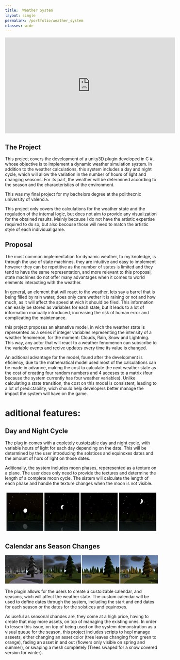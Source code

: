 ```yaml
---
title:  Weather System
layout: single
permalink: /portfolio/weather_system
classes: wide
---
```


<iframe width="560" height="315" src="https://www.youtube.com/embed/06J-OFtbp_U" frameborder="0" allow="accelerometer; autoplay; clipboard-write; encrypted-media; gyroscope; picture-in-picture" allowfullscreen></iframe>  
  
  
## The Project
This project covers the development of a unity3D plugin developed in C #, whose objective is to implement a dynamic weather simulation system. In addition to the weather calculations, this system includes a day and night cycle, which will allow the variation in the number of hours of light and changing seasons. For its part, the weather will be determined according to the season and the characteristics of the environment.

This was my final project for my bachelors degree at the polithecnic university of valencia. 

This project only covers the calculations for the weather state and the regulation of the internal logic, but does not aim to provide any visualization for the obtained results. Mainly because I do not have the artistic expertise required to do so, but also becouse those will need to match the artistic style of each individual game.
 
## Proposal ##
The most common implementation for dynamic weather, to my knoledge, is through the use of state machines. they are intuitive and easy to implement however they can be repetitive as the number of states is limited and they tend to have the same representation, and more relevant to this proposal, state machines do not offer many advantages when it comes to world elements interacting with the weather. 

In general, an element that will react to the weather, lets say a barrel that is being filled by rain water, does only care wether it is raining or not and how much, as it will affect the speed at wich it should be filed. This information can easily be stored as variables for each state, but it leads to a lot of information manually introduced, increasing the risk of human error and complicating the maintenance. 

this project proposes an altenative model, in wich the weather state is represented as a series if integer variables representing the intensity of a weather fenomenon, for the moment: Clouds, Rain, Snow and Lightning. This way, any actor that will react to a weather fenomenon can subscribe to the variable events and recive updates every time its value is changed. 

An aditional advantage for the model, found after the development is eficiency, due to the mathematical model used most of the calculations can be made in advance, making the cost to calculate the next weather state as the cost of creating four random numbers and 4 acceses to a matrix (four because the system currently has four weather variables). Unlike calculating a state transition, the cost on this model is consistent, leading to a lot of predictability, wich should help developers better manage the impact the system will have on the game.
  

# aditional features:
## Day and Night Cycle 
The plug in comes with a copletely custoizable day and night cycle, with variable hours of light for each day depending on the date. This will be determined by the user introducing the solstices and equinoxes dates and the amount of hors of light on those dates.

Aditionally, the system includes moon phases, reperesented as a texture on a plane. The user does only need to provide the textures and determine the length of a complete moon cycle. The sistem will calculate the length of each phase and handle the texture changes when the moon is not visible.

![Moon phases](/assets/images/Moon_Phases_Environment_Demo.PNG)


## Calendar ans Season Changes ##

![Same Scene on different Seasons](/assets/images/Season_Change.png)

The plugin allows for the users to create a custoizable calendar, and seasons, wich will affect the weather state. The custom calendar will be used to define dates through the system, including the start and end dates for each season or the dates for the solstices and equinoxes. 

As useful as seasonal chandes are, they come at a high price, having to create that may more assets, on top of managing the existing ones. In order to lessen this issue, on top of being used on the system demonstration as a visual queue for the season, this project includes scripts to hepl manage asseets, either changing an asset color (tree leaves changing from green to orange), fading an asset in and out (flowers only visible on spring and summer), or swaping a mesh completely (Trees swaped for a snow covered version for winter).

